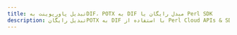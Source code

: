 ---title: تبدیل پاورپوینت بهDIF، POTX به DIF مبدل رایگان یا Perl SDKdescription: تبدیل رایگانPOTX به DIF با استفاده از Perl Cloud APIs & SDK. همچنین اسناد Microsoft PowerPoint را در Cloud ایجاد، ویرایش و رندر کنید.---